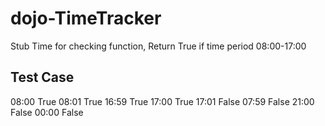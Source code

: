 # dojo-TimeTracker

Stub Time for checking function, Return True if time period 08:00-17:00

## Test Case
08:00 True
08:01 True
16:59 True
17:00 True
17:01 False
07:59 False
21:00 False
00:00 False
